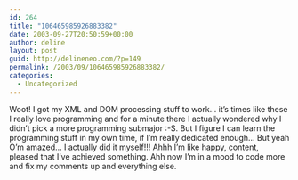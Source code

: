 ```yaml
---
id: 264
title: "106465985926883382"
date: 2003-09-27T20:50:59+00:00
author: deline
layout: post
guid: http://delineneo.com/?p=149
permalink: /2003/09/106465985926883382/
categories:
  - Uncategorized
---
```

Woot! I got my XML and DOM processing stuff to work&#8230; it&#8217;s times like these I really love programming and for a minute there I actually wondered why I didn&#8217;t pick a more programming submajor :-S. But I figure I can learn the programming stuff in my own time, if I&#8217;m really dedicated enough&#8230; But yeah O&#8217;m amazed&#8230; I actually did it myself!!! Ahhh I&#8217;m like happy, content, pleased that I&#8217;ve achieved something. Ahh now I&#8217;m in a mood to code more and fix my comments up and everything else.